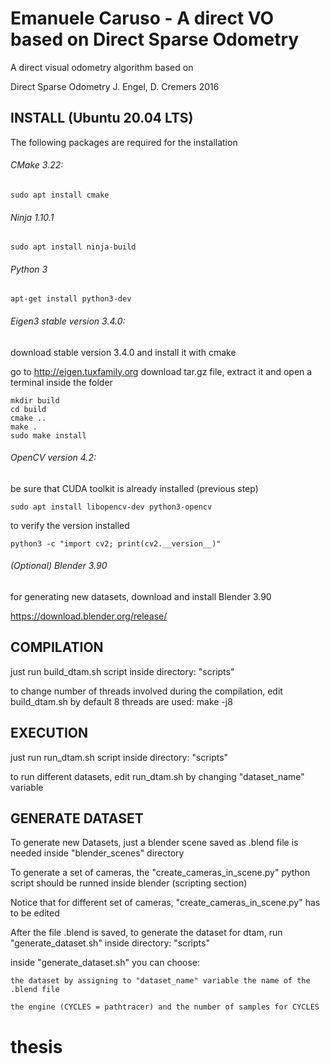 # Emanuele Caruso - A direct VO based on Direct Sparse Odometry

A direct visual odometry algorithm based on

Direct Sparse Odometry
J. Engel, D. Cremers
2016 

## INSTALL  (Ubuntu 20.04 LTS)

The following packages are required for the installation

###### CMake 3.22:
    
```
sudo apt install cmake
```

###### Ninja 1.10.1

```
sudo apt install ninja-build
```

###### Python 3

```
apt-get install python3-dev
```

###### Eigen3 stable version 3.4.0:

download stable version 3.4.0 and install it with cmake

go to http://eigen.tuxfamily.org
download tar.gz file, extract it and open a terminal inside the folder


```
mkdir build
cd build
cmake ..
make .
sudo make install
```


###### OpenCV version 4.2:

be sure that CUDA toolkit is already installed (previous step)

```
sudo apt install libopencv-dev python3-opencv
```

to verify the version installed

```
python3 -c "import cv2; print(cv2.__version__)"
```

###### (Optional) Blender 3.90

for generating new datasets, download and install Blender 3.90

https://download.blender.org/release/


## COMPILATION

just run build_dtam.sh script inside directory: "scripts"

to change number of threads involved during the compilation, edit build_dtam.sh
by default 8 threads are used: make -j8


## EXECUTION


just run run_dtam.sh script inside directory: "scripts"

to run different datasets, edit run_dtam.sh by changing "dataset_name" variable


## GENERATE DATASET


To generate new Datasets, just a blender scene saved as .blend file is needed inside "blender_scenes" directory

To generate a set of cameras, the "create_cameras_in_scene.py" python script should be runned inside blender (scripting section)

Notice that for different set of cameras, "create_cameras_in_scene.py" has to be edited

After the file .blend is saved, to generate the dataset for dtam, run "generate_dataset.sh" inside directory: "scripts"

inside "generate_dataset.sh" you can choose:

    the dataset by assigning to "dataset_name" variable the name of the .blend file

    the engine (CYCLES = pathtracer) and the number of samples for CYCLES
# thesis
